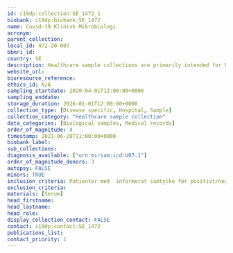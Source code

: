 ```yaml
---
id: c19dp:collection:SE_1472_1
biobank: c19dp:biobank:SE_1472
name: Covid-19 Klinisk Mikrobiologi
acronym:
parent_collection:
local_id: 472-20-007
bbmri_id:
country: SE
description: Healthcare sample collections are primarily intended for healthcare, diagnostics and treatment, but can also be made available for research when there is a Swedish ethical approval and the patient has given their consent.
website_url:
bioresource_reference:
ethics_id: N/A
sampling_startdate: 2020-04-01T12:00:00+0000
sampling_enddate:
storage_duration: 2026-01-01T12:00:00+0000
collection_type: [Disease specific, Hospital, Sample]
collection_category: "Healthcare sample collection"
data_categories: [Biological samples, Medical records]
order_of_magnitude: 4
timestamp: 2021-06-28T11:00:00+0000
biobank_label:
sub_collections:
diagnosis_available: ["urn:miriam:icd:U07.1"]
order_of_magnitude_donors: 3
autopsy: FALSE
minors: TRUE
inclusion_criteria: Patienter med  informerat samtycke för positivt/negativt antikroppstest Covid-19.
exclusion_criteria:
materials: [Serum]
head_firstname:
head_lastname:
head_role:
display_collection_contact: FALSE
contact: c19dp:contact:SE_1472
publications_list:
contact_priority: 1
---
```

